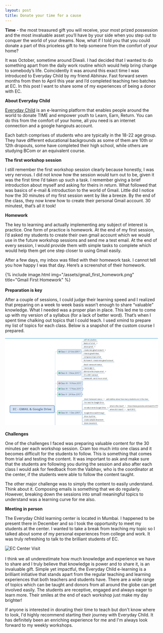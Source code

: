 ```yaml
---
layout: post
title: Donate your time for a cause
---
```


**Time** - the most treasured gift you will receive, your most prized possession and the most invaluable asset you’ll have by your side when you step out to conquer the world of your dreams. Now, what if I told you that you could donate a part of this priceless gift to help someone from the comfort of your home?

It was October, sometime around Diwali. I had decided that I wanted to do something apart from the daily work routine which would help bring change to somebody’s life. Coincidently it was around this exact time I was introduced to Everyday Child by my friend Abhinav.
Fast forward seven months from then to April this year and I’d completed teaching two batches at EC. In this post I want to share some of my experiences of being a donor with EC.

**About Everyday Child**

[Everyday Child](https://www.everydaychild.org/) is an e-learning platform that enables people around the world to donate TIME and empower youth to Learn, Earn, Return. You can do this from the comfort of your home, all you need is an internet connection and a google hangouts account.

Each batch comprises of students who are typically in the 18-22 age group. They have different educational backgrounds as some of them are 10th or 12th dropouts, some have completed their high school, while others are studying BCom or an equivalent course.

**The first workshop session**

I still remember the first workshop session clearly because honestly, I was very nervous. I did not know how the session would turn out to be, given it was the first time I’d taken up such a task. I remember giving a brief introduction about myself and asking for theirs in return. What followed that was basics of e-mail & introduction to the world of Gmail. Little did I notice how the 30 minutes of my first session went by like a breeze. By the end of the class, they now knew how to create their personal Gmail account. 30 minutest, that’s all it took!

**Homework**

The key to learning and actually implementing any subject of interest is practice. One form of practice is homework. At the end of my first session, I’d asked my students to create their own gmail account which we would use in the future workshop sessions and send me a test email. At the end of every session, I would provide them with simple tasks to complete which would help them get one step closer to using Gmail easily.

After a few days, my inbox was filled with their homework task. I cannot tell you how happy I was that day. Here’s a screenshot of their homework.

{% include image.html
   img="/assets/gmail_first_homework.png"
   title="Gmail First Homework"
%}
<br>
<br>
**Preparation is key**

After a couple of sessions, I could judge their learning speed and I realized that preparing on a week to week basis wasn’t enough to share “valuable” knowledge. What I needed was a proper plan in place. This led me to come up with my version of a syllabus (for a lack of better word). That’s when I spent time chalking out topics that I could teach. I used xmind to prepare my list of topics for each class. Below is a snapshot of the custom course I prepared.

![Course Breakdown on Xmind](/assets/xmind_course_breakdown.JPG)
<br>
<br>
**Challenges**

One of the challenges I faced was preparing valuable content for the 30 minutes per each workshop session. Cram too much into one class and it becomes difficult for the students to follow. This is something that comes from trial and testing the content. It was important to ask and make sure that the students are following you during the session and also after each class I would ask for feedback from the Vaibhav, who is the coordinator at the center, if the students were able to follow the content taught.

The other major challenge was to simply the content to easily understand. Think about it. Composing emails is something that we do regularly. However, breaking down the sessions into small meaningful topics to understand was a learning curve for me also.

**Meeting in person**

The Everyday Child learning center is located in Mumbai. I happened to be present there in December and so I took the opportunity to meet my students at the center. I wanted to take a break from teaching my topic so I talked about some of my personal experiences from college and work. It was truly refreshing to talk to the brilliant students of EC.

![EC Center Visit](/assets/EC_center_visit.jpg)
<br>
<br>
I think we all underestimate how much knowledge and experience we have to share and I truly believe that knowledge is power and to share it, is an invaluable gift. Simple yet impactful, the Everyday Child e-learning is a brilliant initiative that stands apart from the regular teaching and learning experiences that both teachers and students have. There are a wide range of topics which can be taught and donors from all around the globe can get involved easily. The students are receptive, engaged and always eager to learn more. Their smiles at the end of each workshop just make my day brighter!

If anyone is interested in donating their time to teach but don't know where to look, I'd highly recommend starting their journey with Everyday Child. It has definitely been an enriching experience for me and I'm always look forward to my weekly workshops.